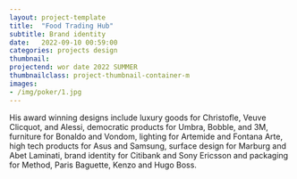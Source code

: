 ```yaml
---
layout: project-template
title:  "Food Trading Hub"
subtitle: Brand identity
date:   2022-09-10 00:59:00
categories: projects design
thumbnail:
projectend: wor date 2022 SUMMER
thumbnailclass: project-thumbnail-container-m
images:
- /img/poker/1.jpg
---
```


His award winning designs include luxury goods for Christofle, Veuve Clicquot, and Alessi, democratic products for Umbra, Bobble, and 3M, furniture for Bonaldo and Vondom, lighting for Artemide and Fontana Arte, high tech products for Asus and Samsung, surface design for Marburg and Abet Laminati, brand identity for Citibank and Sony Ericsson and packaging for Method, Paris Baguette, Kenzo and Hugo Boss.
